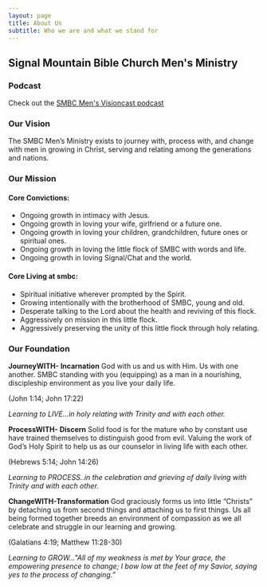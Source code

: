 ```yaml
---
layout: page
title: About Us
subtitle: Who we are and what we stand for
---
```


## Signal Mountain Bible Church Men's Ministry

### Podcast


Check out the [SMBC Men's Visioncast podcast](https://podcasts.apple.com/us/podcast/smbc-mens-visioncast/id1586834981)


### Our Vision
The SMBC Men’s Ministry exists to journey with, process with, and change with men in growing in Christ, serving and relating among the generations and nations.


### Our Mission

#### Core Convictions:
* Ongoing growth in intimacy with Jesus.
* Ongoing growth in loving your wife, girlfriend or a future one.
* Ongoing growth in loving your children, grandchildren, future ones or spiritual ones.
* Ongoing growth in loving the little flock of SMBC with words and life.
* Ongoing growth in loving Signal/Chat and the world.

#### Core Living at smbc:
* Spiritual initiative wherever prompted by the Spirit.
* Growing intentionally with the brotherhood of SMBC, young and old.
* Desperate talking to the Lord about the health and reviving of this flock.
* Aggressively on mission in this little flock.
* Aggressively preserving the unity of this little flock through holy relating.

### Our Foundation
**JourneyWITH- Incarnation**
God with us and us with Him. Us with one another. SMBC standing with you (equipping) as a man in a nourishing, discipleship environment as you live your daily life. 

(John 1:14; John 17:22)

_Learning to LIVE...in holy relating with Trinity and with each other._

**ProcessWITH- Discern**
Solid food is for the mature who by constant use have trained themselves to distinguish good from evil. Valuing the work of God’s Holy Spirit to help us as our counselor in living life with each other.

(Hebrews 5:14; John 14:26)

_Learning to PROCESS..in the celebration and grieving of daily living with Trinity and with each other._

**ChangeWITH-Transformation**
God graciously forms us into little “Christs” by detaching us from second things and attaching us to
first things. Us all being formed together breeds an environment of compassion as we all celebrate
and struggle in our learning and growing. 

(Galatians 4:19; Matthew 11:28-30)

_Learning to GROW..."All of my weakness is met by Your grace, the empowering presence to change; I bow low at the feet of my Savior, saying yes to the process of changing.”_
